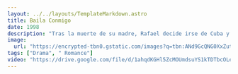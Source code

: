 ```yaml
---
layout: ../../layouts/TemplateMarkdown.astro
title: Baila Conmigo
date: 1998
description: "Tras la muerte de su madre, Rafael decide irse de Cuba y viajar a Texas a encontrarse con su padre John Burnett (dueño de una escuela de baile), al que no conoce. Al llegar, Rafael no sabe cómo contarle la verdad a su padre y empieza a trabajar como asistente de limpieza en la escuela de baile, allí conoce a la maestra de baile Ruby Sinclair. Pronto se dan cuenta de que es un gran bailarín y lo incluyen en el baile que están preparando para la competición de Las Vegas"
image:
  url: "https://encrypted-tbn0.gstatic.com/images?q=tbn:ANd9GcQNG0XxZutjdQ7cbRKEFRDF3U97Z8_PUPi-bnupc-YyLfbmGYr3"
tags: ["Drama", " Romance"]
video: "https://drive.google.com/file/d/1ahqdKGHl5ZcMOUmdsuYS1kTDTbcOLe5c/preview"
---
```

